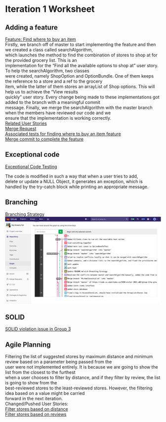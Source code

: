 Iteration 1 Worksheet
=====================

Adding a feature
-----------------
[Feature: Find where to buy an item](https://code.cs.umanitoba.ca/3350-winter-2021-a02/group-2/my-group-pal/-/issues/1)
<br />
Firstly, we branch off of master to start implementing the feature and then we created a class called searchAlgorithm,<br /> which launches the method to find the combination of stores to shop at for the provided grocery list. This is an <br />implementation for the “Find all the available options to shop at” user story. To help the searchAlgorithm, two classes <br />were created, namely ShopOption and OptionBundle. One of them keeps the reference to a store and a ref to the grocery <br />item, while the latter of them stores an arrayList of Shop options. This will help us to achieve the “View results <br />quickly” user story. Every change being made to these implementations got added to the branch with a meaningful commit <br />message. Finally, we merge the searchAlgorithm with the master branch when the members have reviewed our code and we   <br />ensure that the implementation is working correctly.
<br />
[Related User Stories](https://code.cs.umanitoba.ca/3350-winter-2021-a02/group-2/my-group-pal/-/issues?scope=all&utf8=%E2%9C%93&state=closed&label_name[]=Feature%231)
<br />
[Merge Request](https://code.cs.umanitoba.ca/3350-winter-2021-a02/group-2/my-group-pal/-/merge_requests/12)
<br />
[Associated tests for finding where to buy an item feature](https://code.cs.umanitoba.ca/3350-winter-2021-a02/group-2/my-group-pal/-/blob/master/app/src/test/java/com/example/myapplication/Logic/SearchAlgoTest.java)
<br />
[Merge commit to complete the feature](https://code.cs.umanitoba.ca/3350-winter-2021-a02/group-2/my-group-pal/-/commit/92c93fb4427c660fa6424f6a7af96fd413973fa5)

Exceptional code
----------------

[Exceptional Code Testing](https://code.cs.umanitoba.ca/3350-winter-2021-a02/group-2/my-group-pal/-/blob/MichaelGroceryList/app/src/test/java/com/example/myapplication/Logic/ExceptionTest.java) <br />

The code is modified in such a way that when a user tries to add, <br /> delete or update a NULL Object, it generates an exception, which is <br />handled by the try-catch block while printing an appropriate message. <br />


Branching
----------
[Branching Strategy](https://code.cs.umanitoba.ca/3350-winter-2021-a02/group-2/my-group-pal/-/blob/master/README.md) <br />
![git](git.png)


SOLID
-----
[SOLID violation issue in Group 3](https://code.cs.umanitoba.ca/3350-winter-2021-a02/thrive/-/issues/20)


Agile Planning
--------------
Filtering the list of suggested stores by maximum distance and minimum review based on a parameter being passed from the  <br /> user were not implemented entirely. It is because we are going to show the list from the closest to the furthest <br />when a user chooses to filter by distance, and if they filter by review, the list is going to show from the       <br /> best-reviewed stores to the least-reviewed stores. However, the filtering idea based on a value might be carried 
<br />forward in the next iteration.
<br />
Changed/Pushed User Stories:
<br />
[Filter stores based on distance](https://code.cs.umanitoba.ca/3350-winter-2021-a02/group-2/my-group-pal/-/issues/17)
<br />
[Filter stores based on reviews](https://code.cs.umanitoba.ca/3350-winter-2021-a02/group-2/my-group-pal/-/issues/16)

